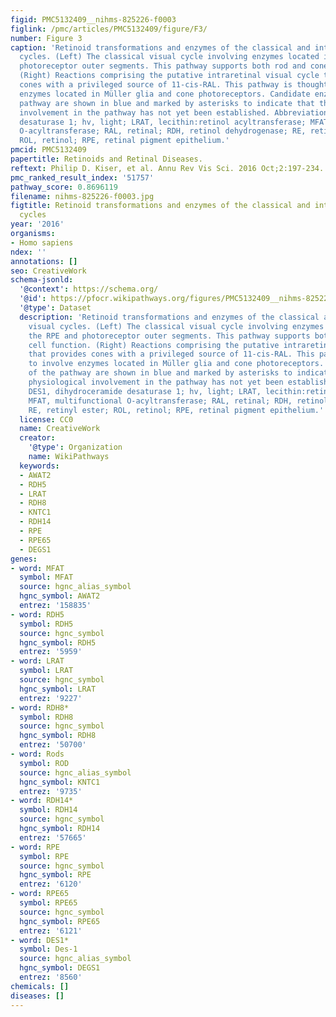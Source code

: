 ```yaml
---
figid: PMC5132409__nihms-825226-f0003
figlink: /pmc/articles/PMC5132409/figure/F3/
number: Figure 3
caption: 'Retinoid transformations and enzymes of the classical and intraretinal visual
  cycles. (Left) The classical visual cycle involving enzymes located in the RPE and
  photoreceptor outer segments. This pathway supports both rod and cone cell function.
  (Right) Reactions comprising the putative intraretinal visual cycle that provides
  cones with a privileged source of 11-cis-RAL. This pathway is thought to involve
  enzymes located in Müller glia and cone photoreceptors. Candidate enzymes of the
  pathway are shown in blue and marked by asterisks to indicate that their physiological
  involvement in the pathway has not yet been established. Abbreviations: DES1, dihydroceramide
  desaturase 1; hv, light; LRAT, lecithin:retinol acyltransferase; MFAT, multifunctional
  O-acyltransferase; RAL, retinal; RDH, retinol dehydrogenase; RE, retinyl ester;
  ROL, retinol; RPE, retinal pigment epithelium.'
pmcid: PMC5132409
papertitle: Retinoids and Retinal Diseases.
reftext: Philip D. Kiser, et al. Annu Rev Vis Sci. 2016 Oct;2:197-234.
pmc_ranked_result_index: '51757'
pathway_score: 0.8696119
filename: nihms-825226-f0003.jpg
figtitle: Retinoid transformations and enzymes of the classical and intraretinal visual
  cycles
year: '2016'
organisms:
- Homo sapiens
ndex: ''
annotations: []
seo: CreativeWork
schema-jsonld:
  '@context': https://schema.org/
  '@id': https://pfocr.wikipathways.org/figures/PMC5132409__nihms-825226-f0003.html
  '@type': Dataset
  description: 'Retinoid transformations and enzymes of the classical and intraretinal
    visual cycles. (Left) The classical visual cycle involving enzymes located in
    the RPE and photoreceptor outer segments. This pathway supports both rod and cone
    cell function. (Right) Reactions comprising the putative intraretinal visual cycle
    that provides cones with a privileged source of 11-cis-RAL. This pathway is thought
    to involve enzymes located in Müller glia and cone photoreceptors. Candidate enzymes
    of the pathway are shown in blue and marked by asterisks to indicate that their
    physiological involvement in the pathway has not yet been established. Abbreviations:
    DES1, dihydroceramide desaturase 1; hv, light; LRAT, lecithin:retinol acyltransferase;
    MFAT, multifunctional O-acyltransferase; RAL, retinal; RDH, retinol dehydrogenase;
    RE, retinyl ester; ROL, retinol; RPE, retinal pigment epithelium.'
  license: CC0
  name: CreativeWork
  creator:
    '@type': Organization
    name: WikiPathways
  keywords:
  - AWAT2
  - RDH5
  - LRAT
  - RDH8
  - KNTC1
  - RDH14
  - RPE
  - RPE65
  - DEGS1
genes:
- word: MFAT
  symbol: MFAT
  source: hgnc_alias_symbol
  hgnc_symbol: AWAT2
  entrez: '158835'
- word: RDH5
  symbol: RDH5
  source: hgnc_symbol
  hgnc_symbol: RDH5
  entrez: '5959'
- word: LRAT
  symbol: LRAT
  source: hgnc_symbol
  hgnc_symbol: LRAT
  entrez: '9227'
- word: RDH8*
  symbol: RDH8
  source: hgnc_symbol
  hgnc_symbol: RDH8
  entrez: '50700'
- word: Rods
  symbol: ROD
  source: hgnc_alias_symbol
  hgnc_symbol: KNTC1
  entrez: '9735'
- word: RDH14*
  symbol: RDH14
  source: hgnc_symbol
  hgnc_symbol: RDH14
  entrez: '57665'
- word: RPE
  symbol: RPE
  source: hgnc_symbol
  hgnc_symbol: RPE
  entrez: '6120'
- word: RPE65
  symbol: RPE65
  source: hgnc_symbol
  hgnc_symbol: RPE65
  entrez: '6121'
- word: DES1*
  symbol: Des-1
  source: hgnc_alias_symbol
  hgnc_symbol: DEGS1
  entrez: '8560'
chemicals: []
diseases: []
---
```

